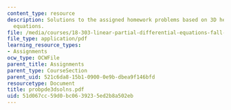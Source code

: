 ```yaml
---
content_type: resource
description: Solutions to the assigned homework problems based on 3D heat and wave
  equations.
file: /media/courses/18-303-linear-partial-differential-equations-fall-2006/51d067cc59d0bc0639235ed2b8a502eb_probpde3dsolns.pdf
file_type: application/pdf
learning_resource_types:
- Assignments
ocw_type: OCWFile
parent_title: Assignments
parent_type: CourseSection
parent_uid: 521c6da8-15b1-0900-0e9b-dbea9f146bfd
resourcetype: Document
title: probpde3dsolns.pdf
uid: 51d067cc-59d0-bc06-3923-5ed2b8a502eb
---
```

